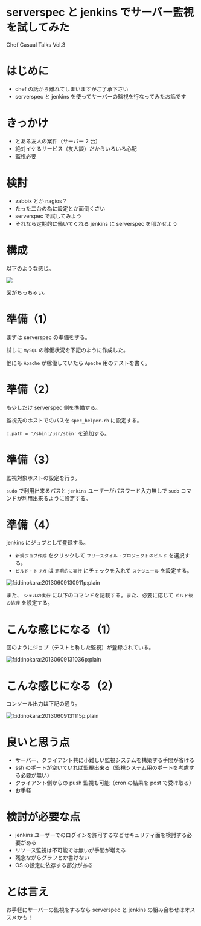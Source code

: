 serverspec と jenkins でサーバー監視を試してみた
==

Chef Casual Talks Vol.3

はじめに
==

 * chef の話から離れてしまいますがご了承下さい
 * serverspec と jenkins を使ってサーバーの監視を行なってみたお話です

きっかけ
==

 * とある友人の案件（サーバー 2 台）
 * 絶対イケるサービス（友人談）だからいろいろ心配
 * 監視必要

検討
==

 * zabbix とか nagios？
  * たった二台の為に設定とか面倒くさい
 * serverspec で試してみよう
  * それなら定期的に働いてくれる jenkins に serverspec を叩かせよう

構成
==

以下のような感じ。

![](http://cdn-ak.f.st-hatena.com/images/fotolife/i/inokara/20130617/20130617171257.png)

図がちっちゃい。

準備（1）
==

まずは serverspec の準備をする。

試しに `MySQL` の稼働状況を下記のように作成した。

<script src="https://gist.github.com/inokappa/5737542.js"></script>

他にも `Apache` が稼働していたら `Apache` 用のテストを書く。

準備（2）
==

も少しだけ serverspec 側を準備する。

監視先のホストでのパスを `spec_helper.rb` に設定する。

<script src="https://gist.github.com/inokappa/5737514.js"></script>

`c.path = '/sbin:/usr/sbin'` を追加する。

準備（3）
==

監視対象ホストの設定を行う。

`sudo` で利用出来るパスと `jenkins` ユーザーがパスワード入力無しで `sudo` コマンドが利用出来るように設定する。

<script src="https://gist.github.com/inokappa/5737533.js"></script>

準備（4）
==

jenkins にジョブとして登録する。

 * `新規ジョブ作成` をクリックして `フリースタイル・プロジェクトのビルド` を選択する。
 * `ビルド・トリガ` は `定期的に実行` にチェックを入れて `スケジュール` を設定する。

<p><span itemscope itemtype="http://schema.org/Photograph"><img src="http://cdn-ak.f.st-hatena.com/images/fotolife/i/inokara/20130609/20130609130911.png" alt="f:id:inokara:20130609130911p:plain" title="f:id:inokara:20130609130911p:plain" class="hatena-fotolife" itemprop="image"></span></p>

また、 `シェルの実行` に以下のコマンドを記載する。また、必要に応じて `ビルド後の処理` を設定する。

こんな感じになる（1）
==

図のようにジョブ（テストと称した監視）が登録されている。

<p><span itemscope itemtype="http://schema.org/Photograph"><img src="http://cdn-ak.f.st-hatena.com/images/fotolife/i/inokara/20130609/20130609131036.png" alt="f:id:inokara:20130609131036p:plain" title="f:id:inokara:20130609131036p:plain" class="hatena-fotolife" itemprop="image"></span></p>

こんな感じになる（2）
==

コンソール出力は下記の通り。

<p><span itemscope itemtype="http://schema.org/Photograph"><img src="http://cdn-ak.f.st-hatena.com/images/fotolife/i/inokara/20130609/20130609131115.png" alt="f:id:inokara:20130609131115p:plain" title="f:id:inokara:20130609131115p:plain" class="hatena-fotolife" itemprop="image"></span></p>

良いと思う点
==

 * サーバー、クライアント共に小難しい監視システムを構築する手間が省ける
 * ssh のポートが空いていれば監視出来る（監視システム用のポートを考慮する必要が無い）
 * クライアント側からの push 監視も可能（cron の結果を post で受け取る）
 * お手軽

検討が必要な点
==

 * jenkins ユーザーでのログインを許可するなどセキュリティ面を検討する必要がある
 * リソース監視は不可能では無いが手間が増える
 * 残念ながらグラフとか書けない
 * OS の設定に依存する部分がある

とは言え
==

お手軽にサーバーの監視をするなら serverspec と jenkins の組み合わせはオススメかも！

